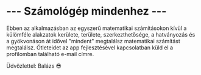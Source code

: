 # --- Számológép mindenhez ---

Ebben az alkalmazásban az egyszerű matematikai számításokon kívül a külömféle alakzatok kerülete, területe, szerkezthetősége, a hatványozás és a gyökvonáson át idővel "mindent" megtalálsz matematikai számítást megtalálsz. Ötleteidet az app fejlesztésével kapcsolatban küld el a profilomban található e-mail címre. 

Üdvözlettel: Balázs 😎

